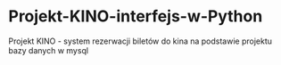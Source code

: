 # Projekt-KINO-interfejs-w-Python
Projekt KINO - system rezerwacji biletów do kina na podstawie projektu bazy danych w mysql
